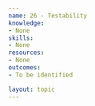 ```yaml
---
name: 26 - Testability
knowledge:
- None
skills:
- None
resources:
- None
outcomes:
- To be identified

layout: topic
---
```

